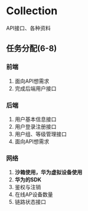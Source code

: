 # Collection
API接口、各种资料


## 任务分配(6-8)

### 前端
1. 面向API想需求
2. 完成后端用户接口


### 后端
1. 用户基本信息接口
2. 用户登录注册接口
3. 用户组、等级管理接口
4. 面向API想需求

### 网络
1. **沙箱使用，华为虚拟设备使用**
2. **华为的SDK**
3. 鉴权与注销
4. 在线AP设备数量
5. 链路状态接口